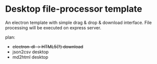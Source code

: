 # Desktop file-processor template

An electron template with simple drag & drop & download interface.
File processing will be executed on express server.

plan:
- ~~electron-dl -> HTML5(?) download~~  
- json2csv desktop
- md2html desktop